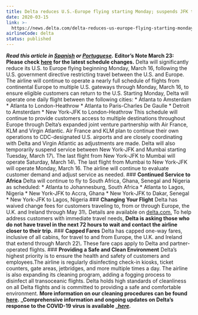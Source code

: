 ```yaml
---
title: Delta reduces U.S.-Europe flying starting Monday; suspends JFK to Mumbai
date: 2020-03-15
link: >-
  https://news.delta.com/delta-reduces-us-europe-flying-starting-monday-suspends-jfk-mumbai
airlineCode: delta
status: published
---
```

**_Read this article in [Spanish](https://news.delta.com/delta-reduce-los-vuelos-entre-estados-unidos-y-europa-partir-del-lunes-suspende-jfk-mumbai) or [Portuguese](https://news.delta.com/delta-reduz-os-voos-entre-estados-unidos-e-europa-partir-de-segunda-feira-e-suspende-rotas-do-jfk)._** **Editor’s Note March 23: Please check [here](https://news.delta.com/coronavirus-update-changes-our-flying-schedule) for the latest schedule changes.** Delta will significantly reduce its U.S. to Europe flying beginning Monday, March 16, following the U.S. government directive restricting travel between the U.S. and Europe. The airline will continue to operate a nearly full schedule of flights from continental Europe to multiple U.S. gateways through Monday, March 16, to ensure eligible customers can return to the U.S. Starting Monday, Delta will operate one daily flight between the following cities: * Atlanta to Amsterdam * Atlanta to London-Heathrow * Atlanta to Paris-Charles De Gaulle * Detroit to Amsterdam * New York-JFK to London-Heathrow This schedule will continue to provide customers access to multiple destinations throughout Europe through Delta’s expanded joint venture partnership with Air France, KLM and Virgin Atlantic. Air France and KLM plan to continue their own operations to CDC-designated U.S. airports and are closely coordinating with Delta and Virgin Atlantic as adjustments are made. Delta will also temporarily suspend service between New York-JFK and Mumbai starting Tuesday, March 17\\. The last flight from New York-JFK to Mumbai will operate Saturday, March 14\\. The last flight from Mumbai to New York-JFK will operate Monday, March 16. The airline will continue to evaluate customer demand and adjust service as needed. ### **Continued Service to Africa** Delta will continue to fly to South Africa, Ghana, Senegal and Nigeria as scheduled: * Atlanta to Johannesburg, South Africa * Atlanta to Lagos, Nigeria * New York-JFK to Accra, Ghana * New York-JFK to Dakar, Senegal * New York-JFK to Lagos, Nigeria ### **Changing Your Flight** Delta has waived change fees for customers traveling to, from or through Europe, the U.K. and Ireland through May 31\\. Details are available on [delta.com.](https://www.delta.com/us/en/advisories/other-alerts/coronavirus-travel-updates) To help address customers with immediate travel needs, **Delta is asking those who do not have travel in the next 72 hours to wait and contact the airline closer to their trip.** ### **Capped Fares** Delta has capped one-way fares, inclusive of all cabins, for travel to and from Europe, the U.K. and Ireland that extend through March 22\\. These fare caps apply to Delta and partner-operated flights. ### **Providing a Safe and Clean Environment** Delta’s highest priority is to ensure the health and safety of customers and employees.The airline is regularly disinfecting check-in kiosks, ticket counters, gate areas, jetbridges, and more multiple times a day. The airline is also expanding its cleaning program, adding a fogging process to disinfect all transoceanic flights. Delta holds high standards of cleanliness on all Delta flights and is committed to providing a safe and comfortable environment. **More information on our cleaning procedures can be found** [**here**](https://news.delta.com/coronavirus-update-deltas-cleaning-measures-protect-public-health-and-safety-check-arrival)**.** **_Comprehensive information and ongoing updates on Delta’s response to the COVID-19 virus is available _**[**_here_**](https://news.delta.com/category/coronavirus-covid-19)**_._** 
